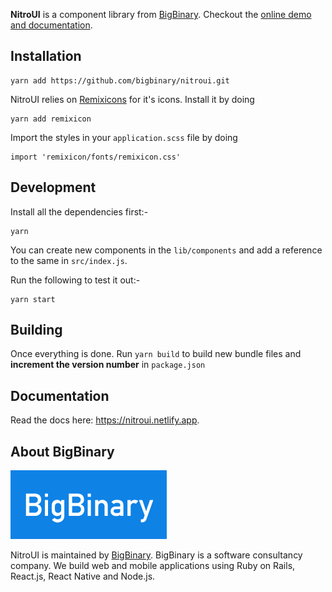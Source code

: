 **NitroUI** is a component library from [BigBinary](https://www.bigbinary.com). Checkout the [online demo and documentation](https://nitroui.netlify.app).

## Installation

```
yarn add https://github.com/bigbinary/nitroui.git
```

NitroUI relies on [Remixicons](https://remixicon.com/) for it's icons. 
Install it by doing 
```
yarn add remixicon
```
Import the styles in your `application.scss` file by doing
```
import 'remixicon/fonts/remixicon.css'
```

## Development
Install all the dependencies first:-
```
yarn
```
You can create new components in the `lib/components` and add a reference to the same in `src/index.js`.  

Run the following to test it out:-
```
yarn start
```

## Building
Once everything is done. Run `yarn build` to build new bundle files and **increment the version number** in `package.json`

## Documentation

Read the docs here: https://nitroui.netlify.app.


## About BigBinary

![BigBinary](https://raw.githubusercontent.com/bigbinary/bigbinary-assets/press-assets/PNG/logo-light-solid-small.png?raw=true)

NitroUI is maintained by [BigBinary](https://www.BigBinary.com). 
BigBinary is a software consultancy company. 
We build web and mobile applications using Ruby on Rails, React.js, React Native and Node.js.

